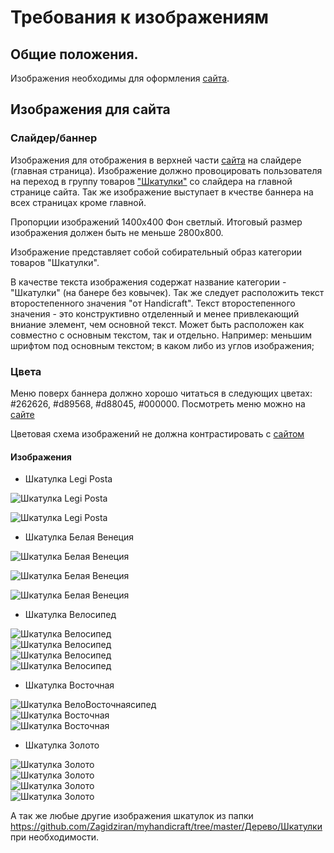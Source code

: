 # Требования к изображениям

## Общие положения.

Изображения необходимы для оформления [сайта](http://myhandicraft.ru).

## Изображения для сайта

### Слайдер/баннер

Изображения для отображения в верхней части [сайта](http://myhandicraft.ru) на слайдере (главная страница).
Изображение должно провоцировать пользователя на переход в группу товаров ["Шкатулки"](https://myhandicraft.ru/product-category/интерьер/шкатулки/) со слайдера на главной странице сайта. Так же изображение выступает в кчестве баннера на всех страницах кроме главной.


Пропорции изображений 1400x400 Фон светлый. Итоговый размер изображения должен быть не меньше 2800x800.


Изображение представляет собой собирательный образ категории товаров "Шкатулки".


В качестве текста изображения содержат название категории - "Шкатулки" (на банере без ковычек). Так же следует расположить текст второстепенного значения "от Handicraft".
Текст второстепенного значения - это конструктивно отделенный и менее привлекающий вниание элемент, чем основной текст. Может быть расположен как совместно с основным текстом, так и отдельно. Например: меньшим шрифтом под основным текстом; в каком либо из углов изображения; 

### Цвета

Меню поверх баннера должно хорошо читаться в следующих цветах:  #262626, #d89568, #d88045, #000000. Посмотреть меню можно на [сайте](http://myhandicraft.ru) 

Цветовая схема изображений не должна контрастировать с [сайтом](http://myhandicraft.ru)

#### Изображения
- Шкатулка Legi Posta


![Шкатулка Legi Posta](https://raw.githubusercontent.com/Zagidziran/myhandicraft/master/Дерево/Шкатулки/Legi%20Posta/20200322_204126.jpg)

![Шкатулка Legi Posta](https://raw.githubusercontent.com/Zagidziran/myhandicraft/master/Дерево/Шкатулки/Legi%20Posta/20200322_205040.jpg)

- Шкатулка Белая Венеция

![Шкатулка Белая Венеция](https://raw.githubusercontent.com/Zagidziran/myhandicraft/master/Дерево/Шкатулки/Белая%20Венеция/20200322_201840.jpg)   

![Шкатулка Белая Венеция](https://raw.githubusercontent.com/Zagidziran/myhandicraft/master/Дерево/Шкатулки/Белая%20Венеция/20200322_202122.jpg)   

![Шкатулка Белая Венеция](https://raw.githubusercontent.com/Zagidziran/myhandicraft/master/Дерево/Шкатулки/Белая%20Венеция/20200322_202410.jpg)  

- Шкатулка Велосипед

![Шкатулка Велосипед](https://raw.githubusercontent.com/Zagidziran/myhandicraft/master/Дерево/Шкатулки/Велосипед/Велосипед1.jpg)   
![Шкатулка Велосипед](https://raw.githubusercontent.com/Zagidziran/myhandicraft/master/Дерево/Шкатулки/Велосипед/Велосипед2.jpg)   
![Шкатулка Велосипед](https://raw.githubusercontent.com/Zagidziran/myhandicraft/master/Дерево/Шкатулки/Велосипед/Велосипед3.jpg)   
![Шкатулка Велосипед](https://raw.githubusercontent.com/Zagidziran/myhandicraft/master/Дерево/Шкатулки/Велосипед/Велосипед4.jpg)   

- Шкатулка Восточная

![Шкатулка ВелоВосточнаясипед](https://raw.githubusercontent.com/Zagidziran/myhandicraft/master/Дерево/Шкатулки/Восточная/Восточная1.jpg)   
![Шкатулка Восточная](https://raw.githubusercontent.com/Zagidziran/myhandicraft/master/Дерево/Шкатулки/Восточная/Восточная2.jpg)   
![Шкатулка Восточная](https://raw.githubusercontent.com/Zagidziran/myhandicraft/master/Дерево/Шкатулки/Восточная/Восточная3.jpg)   

- Шкатулка Золото

![Шкатулка Золото](https://raw.githubusercontent.com/Zagidziran/myhandicraft/master/Дерево/Шкатулки/Золото/20200707_104740.jpg)   
![Шкатулка Золото](https://raw.githubusercontent.com/Zagidziran/myhandicraft/master/Дерево/Шкатулки/Золото/20200707_1047402.jpg)   
![Шкатулка Золото](https://raw.githubusercontent.com/Zagidziran/myhandicraft/master/Дерево/Шкатулки/Золото/20200707_1047420.jpg)   
![Шкатулка Золото](https://raw.githubusercontent.com/Zagidziran/myhandicraft/master/Дерево/Шкатулки/Золото/20200707_104742022.jpg)   


А так же любые другие изображения шкатулок из папки  https://github.com/Zagidziran/myhandicraft/tree/master/Дерево/Шкатулки
  при необходимости.
    

